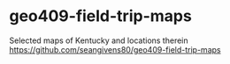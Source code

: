 # geo409-field-trip-maps
Selected maps of Kentucky and locations therein
https://github.com/seangivens80/geo409-field-trip-maps
